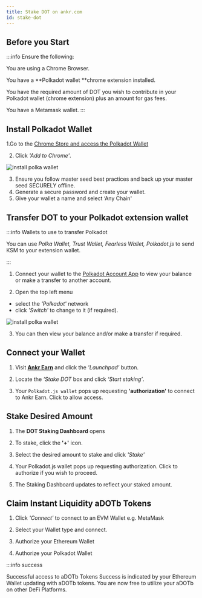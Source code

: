 ```yaml
---
title: Stake DOT on ankr.com
id: stake-dot
---
```


## Before you Start

:::info Ensure the following:


You are using a Chrome Browser.

You have a **Polkadot wallet **chrome extension installed.

You have the required amount of DOT you wish to contribute in your Polkadot wallet (chrome extension) plus an amount for gas fees.

You have a Metamask wallet.
:::

## Install Polkadot Wallet

1.Go to the [Chrome Store and access the Polkadot Wallet](https://chrome.google.com/webstore/detail/polkadot%7Bjs%7D-extension/mopnmbcafieddcagagdcbnhejhlodfdd)

2. Click *'Add to Chrome'*.

![install polka wallet](@site/static/img/install-polka.png)

3. Ensure you follow master seed best practices and back up your master seed SECURELY offline.
4. Generate a secure password and create your wallet.
5. Give your wallet a name and select ‘Any Chain'‌

## Transfer DOT to your Polkadot extension wallet

:::info Wallets to use to transfer Polkadot

You can use _Polka Wallet, Trust Wallet, Fearless Wallet, Polkadot.js_ to send KSM to your extension wallet.

:::

1. Connect your wallet to the [Polkadot Account App](https://polkadot.js.org/apps/#/accounts) to view your balance or make a transfer to another account.

2. Open the top left menu 
* select the *'Polkadot'* network 
* click *'Switch'* to change to it (if required).

![install polka wallet](@site/static/img/switch-polkadot.png)

3. You can then view your balance and/or make a transfer if required.

## Connect your Wallet

1. Visit  [**Ankr Earn**](https://stakefi.ankr.com/) and click the *'Launchpad'* button.

2. Locate the *‘Stake DOT* box and click *‘Start staking’*.

3. Your ```Polkadot.js wallet``` pops up requesting **'authorization'** to connect to Ankr Earn.
Click to allow access.

## Stake Desired Amount

1. The **DOT Staking Dashboard** opens

2. To stake, click the **'+'** icon.

3. Select the desired amount to stake and click *'Stake'*

4. Your Polkadot.js wallet pops up requesting authorization. Click to authorize if you wish to proceed.

5. The Staking Dashboard updates to reflect your staked amount.

## Claim Instant Liquidity aDOTb Tokens

1. Click *'Connect'* to connect to an EVM Wallet e.g. MetaMask

2. Select your Wallet type and connect.

3. Authorize your Ethereum Wallet

4. Authorize your Polkadot Wallet

:::info success

Successful access to aDOTb Tokens
Success is indicated by your Ethereum Wallet updating with aDOTb tokens.
You are now free to utilize your aDOTb on other DeFi Platforms.